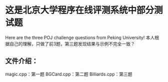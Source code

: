 # 这是北京大学程序在线评测系统中部分测试题
Here are the three POJ challenge questions from Peking University!
本人根据自己的理解，只做了前3题，第三题发现结果与示例不完全一致？
## 文件介绍：
   magic.cpp：第一题
   BGCard.cpp：第二题
   Billiards.cpp：第三题
   
